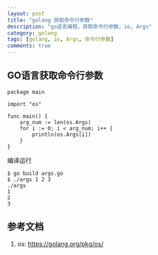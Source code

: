 ```yaml
---
layout: post
title: "golang 获取命令行参数"
description: "go语言编程，获取命令行参数，io, Args"
category: golang
tags: [golang, io, Args, 命令行参数]
comments: true
---
```


## GO语言获取命令行参数

```golang
package main

import "os"

func main() {
	arg_num := len(os.Args)
	for i := 0; i < arg_num; i++ {
		println(os.Args[i])
	}
}
```

编译运行

```shell
$ go build args.go
$ ./args 1 2 3
./args
1
2
3
```

## 参考文档

1. os: <https://golang.org/pkg/os/>
